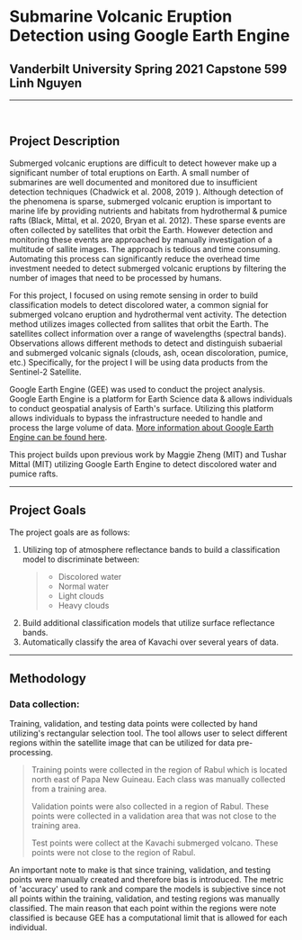 # Submarine Volcanic Eruption Detection using Google Earth Engine
## Vanderbilt University Spring 2021 Capstone 599 Linh Nguyen

<hr>

<br>

## Project Description
Submerged volcanic eruptions are difficult to detect however make up a significant number of total eruptions on Earth. A small number of submarines are well documented and monitored due to insufficient detection techniques (Chadwick et al. 2008, 2019
). Although detection of the phenomena is sparse, submerged volcanic eruption is important to marine life by providing nutrients and habitats from hydrothermal & pumice rafts (Black, Mittal, et al. 2020, Bryan et al. 2012). These sparse events are often collected by satellites that orbit the Earth. However detection and monitoring these events are approached by manually investigation of a multitude of sallite images. The approach is tedious and time consuming. Automating this process can significantly reduce the overhead time investment needed to detect submerged volcanic eruptions by filtering the number of images that need to be processed by humans. 

For this project, I focused on using remote sensing in order to build classification models to detect discolored water, a common signial for submerged volcano eruption and hydrothermal vent activity. The detection method utilizes images collected from sallites that orbit the Earth. The satellites collect information over a range of wavelengths (spectral bands). Observations allows different methods to detect and distinguish subaerial and submerged volcanic signals (clouds, ash, ocean discoloration, pumice, etc.) Specifically, for the project I will be using data products from the Sentinel-2 Satellite. 

Google Earth Engine (GEE) was used to conduct the project analysis. Google Earth Engine is a platform for Earth Science data & allows individuals to conduct geospatial analysis of Earth's surface. Utilizing this platform allows individuals to bypass the  infrastructure needed to handle and process the large volume of data. [More information about Google Earth Engine can be found here](https://earthengine.google.com/). 


This project builds upon previous work by Maggie Zheng (MIT) and Tushar Mittal (MIT) utilizing Google Earth Engine to detect discolored water and pumice rafts. 

<hr>

<!-- 
> ## Remote sensing
> 
> ["Remote sensing is acquiring information from a distance via the use of remote sensing satellites and aircrafts"][1]


[1]: [https://earthdata.nasa.gov/learn/backgrounders/remote-sensing][1]
-->


## Project Goals
The project goals are as follows:

1. Utilizing top of atmosphere reflectance bands to build a classification model to discriminate between:
   > - Discolored water
   > - Normal water
   > - Light clouds
   > - Heavy clouds
2. Build additional classification models that utilize surface reflectance bands.
3. Automatically classify the area of Kavachi over several years of data.

<hr>

## Methodology

### Data collection:
Training, validation, and testing data points were collected by hand utilizing's rectangular selection tool. The tool allows user to select different regions within the satellite image that can be utilized for data pre-processing. 
> Training points were collected in the region of Rabul which is located north east of Papa New Guineau. Each class was manually collected from a training area.
> 
> Validation points were also collected in a region of Rabul. These points were collected in a validation area that was not close to the training area.
>
> Test points were collect at the Kavachi submerged volcano. These points were not close to the region of Rabul.

An important note to make is that since training, validation, and testing points were manually created and therefore bias is introduced. The metric of 'accuracy' used to rank and compare the models is subjective since not all points within the training, validation, and testing regions was manually classified. The main reason that each point within the regions were note classified is because GEE has a computational limit that is allowed for each individual. 

